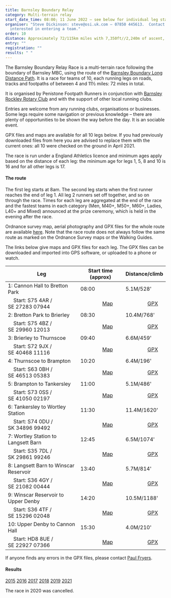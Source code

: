```yaml
---
title: Barnsley Boundary Relay
category: Multi-terrain relay
start_date_time: 08:00; 11 June 2022 – see below for individual leg start times
organiser: "Steve Dickinson: steve@osi.uk.com – 07850 445613.  Contact Steve if
  interested in entering a team."
order: 10
distance: Approximately 72/115km miles with 7,350ft//2,240m of ascent, over 10 legs
entry: ""
registration: ""
results: " "
---
```

The Barnsley Boundary Relay Race is a multi-terrain race following the boundary of Barnsley MBC, using the route of the [Barnsley Boundary Long Distance Path](http://www.ldwa.org.uk/ldp/members/show_path.php?path_name=Barnsley+Boundary+Walk). It is a race for teams of 10, each running legs on roads, tracks and footpaths of between 4 and 11½ miles: 72 miles in total.

It is organised by Penistone Footpath Runners in conjunction with [Barnsley Rockley Rotary Club](http://barnsleyrockleyrotary.org.uk/) and with the support of other local running clubs.

Entries are welcome from any running clubs, organisations or businesses. Some legs require some navigation or previous knowledge – there are plenty of opportunities to be shown the way before the day. It is an sociable event.

GPX files and maps are available for all 10 legs below. If you had previously downloaded files from here you are advised to replace them with the current ones: all 10 were checked on the ground in April 2021.

The race is run under a England Athletics licence and minimum ages apply based on the distance of each leg: the minimum age for legs 1, 5, 8 and 10 is 16 and for all other legs is 17.

#### The route

The first leg starts at 8am. The second leg starts when the first runner reaches the end of leg 1. All leg 2 runners set off together, and so on through the race. Times for each leg are aggregated at the end of the race and the fastest teams in each category (Men, M40+, M50+, M60+, Ladies, L40+ and Mixed) announced at the prize ceremony, which is held in the evening after the race.

Ordnance survey map, aerial photography and GPX files for the whole route are available [here](http://www.gps-routes.co.uk/routes/home.nsf/RoutesLinksWalks/barnsley-boundary-walk-walking-route#). Note that the race route does not always follow the same route as marked on the Ordnance Survey maps or the Walking Guides.

The links below give maps and GPX files for each leg. The GPX files can be downloaded and imported into GPS software, or uploaded to a phone or watch.

| Leg                                   | Start time (approx)                                                                | Distance/climb                                                               |
| ------------------------------------- | ---------------------------------------------------------------------------------- | ---------------------------------------------------------------------------- |
| 1: Cannon Hall to Bretton Park        | 08:00                                                                              | 5.1M/528'                                                                    |
|     Start: S75 4AR / SE 27283 07944   |                 [Map](https://pfrac.chrishodgson.co.uk/static/images/maps/bb-leg-1.jpg)  |                 [GPX](https://pfrac.chrishodgson.co.uk/static/gpx_files/bb-leg-1.gpx)  |
| 2: Bretton Park to Brierley           | 08:30                                                                              | 10.4M/768'                                                                   |
|     Start: S75 4BZ / SE 29960 12013   |                 [Map](https://pfrac.chrishodgson.co.uk/static/images/maps/bb-leg-2.jpg)  |                 [GPX](https://pfrac.chrishodgson.co.uk/static/gpx_files/bb-leg-2.gpx)  |
| 3: Brierley to Thurnscoe              | 09:40                                                                              | 6.6M/459'                                                                    |
|     Start: S72 9JX / SE 40468 11116   |                 [Map](https://pfrac.chrishodgson.co.uk/static/images/maps/bb-leg-3.jpg)  |                 [GPX](https://pfrac.chrishodgson.co.uk/static/gpx_files/bb-leg-3.gpx)  |
| 4: Thurnscoe to Brampton              | 10:20                                                                              | 6.4M/196'                                                                    |
|     Start: S63 0BH / SE 46513 05383   |                 [Map](https://pfrac.chrishodgson.co.uk/static/images/maps/bb-leg-4.jpg)  |                 [GPX](https://pfrac.chrishodgson.co.uk/static/gpx_files/bb-leg-4.gpx)  |
| 5: Brampton to Tankersley             | 11:00                                                                              | 5.1M/486'                                                                    |
|     Start: S73 0SS / SE 41050 02197   |                 [Map](https://pfrac.chrishodgson.co.uk/static/images/maps/bb-leg-5.jpg)  |                 [GPX](https://pfrac.chrishodgson.co.uk/static/gpx_files/bb-leg-5.gpx)  |
| 6: Tankersley to Wortley Station      | 11:30                                                                              | 11.4M/1620'                                                                  |
|     Start: S74 0DU / SK 34896 99492   |                 [Map](https://pfrac.chrishodgson.co.uk/static/images/maps/bb-leg-6.jpg)  |                 [GPX](https://pfrac.chrishodgson.co.uk/static/gpx_files/bb-leg-6.gpx)  |
| 7: Wortley Station to Langsett Barn   | 12:45                                                                              | 6.5M/1074'                                                                   |
|     Start: S35 7DL / SK 29861 99246   |                 [Map](https://pfrac.chrishodgson.co.uk/static/images/maps/bb-leg-7.jpg)  |                 [GPX](https://pfrac.chrishodgson.co.uk/static/gpx_files/bb-leg-7.gpx)  |
| 8: Langsett Barn to Winscar Reservoir | 13:40                                                                              | 5.7M/814'                                                                    |
|     Start: S36 4GY / SE 21082 00444   |                 [Map](https://pfrac.chrishodgson.co.uk/static/images/maps/bb-leg-8.jpg)  |                 [GPX](https://pfrac.chrishodgson.co.uk/static/gpx_files/bb-leg-8.gpx)  |
| 9: Winscar Reservoir to Upper Denby   | 14:20                                                                              | 10.5M/1188'                                                                  |
|     Start: S36 4TF / SE 15296 02048   |                 [Map](https://pfrac.chrishodgson.co.uk/static/images/maps/bb-leg-9.jpg)  |                 [GPX](https://pfrac.chrishodgson.co.uk/static/gpx_files/bb-leg-9.gpx)  |
| 10: Upper Denby to Cannon Hall        | 15:30                                                                              | 4.0M/210'                                                                    |
|     Start: HD8 8UE / SE 22927 07366   |                 [Map](https://pfrac.chrishodgson.co.uk/static/images/maps/bb-leg-10.jpg) |                 [GPX](https://pfrac.chrishodgson.co.uk/static/gpx_files/bb-leg-10.gpx) |

If anyone finds any errors in the GPX files, please contact [Paul Fryers](mailto:paul.fryers@gmail.com).

#### Results

[2015](https://pfrac.chrishodgson.co.uk/static/results/barnsley-boundary/bb-2015-results.xlsx)
[2016](https://pfrac.chrishodgson.co.uk/static/results/barnsley-boundary/bb-2016-results.xlsx)
[2017](https://pfrac.chrishodgson.co.uk/static/results/barnsley-boundary/bb-2017-results.pdf)
[2018](https://pfrac.chrishodgson.co.uk/static/results/barnsley-boundary/bb-2018-results.pdf)
[2019](https://pfrac.chrishodgson.co.uk/static/results/barnsley-boundary/bb-2019-results.pdf)
[2021](https://pfrac.chrishodgson.co.uk/static/results/barnsley-boundary/bb-2021-results.pdf)

The race in 2020 was cancelled.
